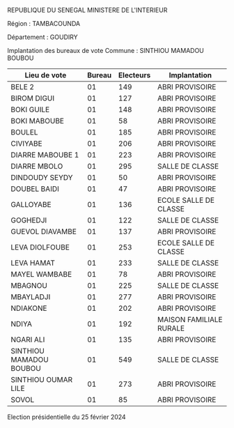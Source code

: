 REPUBLIQUE DU SENEGAL MINISTERE DE L'INTERIEUR

Région : TAMBACOUNDA

Département : GOUDIRY

Implantation des bureaux de vote Commune : SINTHIOU MAMADOU BOUBOU

| Lieu de vote | Bureau | Electeurs | Implantation |
| - | - | - | - |
| BELE 2 | 01 | 149 | ABRI PROVISOIRE |
| BIROM DIGUI | 01 | 127 | ABRI PROVISOIRE |
| BOKI GUILE | 01 | 148 | ABRI PROVISOIRE |
| BOKI MABOUBE | 01 | 58 | ABRI PROVISOIRE |
| BOULEL | 01 | 185 | ABRI PROVISOIRE |
| CIVIYABE | 01 | 206 | ABRI PROVISOIRE |
| DIARRE MABOUBE 1 | 01 | 223 | ABRI PROVISOIRE |
| DIARRE MBOLO | 01 | 295 | SALLE DE CLASSE |
| DINDOUDY SEYDY | 01 | 50 | ABRI PROVISOIRE |
| DOUBEL BAIDI | 01 | 47 | ABRI PROVISOIRE |
| GALLOYABE | 01 | 136 | ECOLE SALLE DE CLASSE |
| GOGHEDJI | 01 | 122 | SALLE DE CLASSE |
| GUEVOL DIAVAMBE | 01 | 137 | ABRI PROVISOIRE |
| LEVA DIOLFOUBE | 01 | 253 | ECOLE SALLE DE CLASSE |
| LEVA HAMAT | 01 | 233 | SALLE DE CLASSE |
| MAYEL WAMBABE | 01 | 78 | ABRI PROVISOIRE |
| MBAGNOU | 01 | 225 | SALLE DE CLASSE |
| MBAYLADJI | 01 | 277 | ABRI PROVISOIRE |
| NDIAKONE | 01 | 202 | ABRI PROVISOIRE |
| NDIYA | 01 | 192 | MAISON FAMILIALE RURALE |
| NGARI ALI | 01 | 135 | ABRI PROVISOIRE |
| SINTHIOU MAMADOU BOUBOU | 01 | 549 | SALLE DE CLASSE |
| SINTHIOU OUMAR LILE | 01 | 273 | ABRI PROVISOIRE |
| SOVOL | 01 | 85 | ABRI PROVISOIRE |

<!-- PageNumber="15/16" -->

Election présidentielle du 25 février 2024
